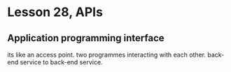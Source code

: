 # Lesson 28, APIs

## Application programming interface
its like an access point. two programmes interacting with each other. back-end service to back-end service.
